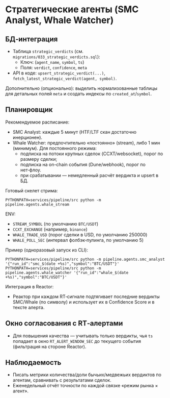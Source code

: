 # Стратегические агенты (SMC Analyst, Whale Watcher)

## БД‑интеграция

- Таблица `strategic_verdicts` (см. `migrations/033_strategic_verdicts.sql`):
  - Ключ: (`agent_name`, `symbol`, `ts`)
  - Поля: `verdict`, `confidence`, `meta`
- API в коде: `upsert_strategic_verdict(...)`, `fetch_latest_strategic_verdict(agent, symbol)`.

Дополнительно (опционально): выделить нормализованные таблицы для детальных полей `meta` и создать индексы по `created_at`/`symbol`.

## Планировщик

Рекомендуемое расписание:
- SMC Analyst: каждые 5 минут (HTF/LTF скан достаточно инерционен).
- Whale Watcher: предпочтительно «постоянно» (stream), либо 1 мин (минимум). Для постоянного режима:
  - подписка на потоки крупных сделок (CCXT/websocket), порог по размеру сделки;
  - подписка на on-chain события (Dune/webhook), порог по нет‑флоу.
  - при срабатывании — немедленный расчёт вердикта и upsert в БД.

Готовый скелет стрима:

```
PYTHONPATH=services/pipeline/src python -m pipeline.agents.whale_stream
```

ENV:
- `STREAM_SYMBOL` (по умолчанию `BTC/USDT`)
- `CCXT_EXCHANGE` (например, `binance`)
- `WHALE_TRADE_USD` (порог сделки в USD, по умолчанию 250000)
- `WHALE_POLL_SEC` (интервал фолбэк‑пулинга, по умолчанию 5)

Пример (одноразовый запуск из CLI):
```
PYTHONPATH=services/pipeline/src python -m pipeline.agents.smc_analyst '{"run_id":"smc_$(date +%s)","symbol":"BTC/USDT"}'
PYTHONPATH=services/pipeline/src python -m pipeline.agents.whale_watcher '{"run_id":"whale_$(date +%s)","symbol":"BTC/USDT"}'
```

Интеграция в Reactor:
- Реактор при каждом RT‑сигнале подтягивает последние вердикты SMC/Whale (по символу) и использует их в Confidence Score и в тексте алерта.

## Окно согласования с RT‑алертами

- Для повышения качества — учитывать только вердикты, чья `ts` попадает в окно `RT_ALERT_WINDOW_SEC` до текущего события (фильтрация на стороне Reactor).

## Наблюдаемость

- Писать метрики количества/доли бычьих/медвежьих вердиктов по агентам, сравнивать с результатами сделок.
- Еженедельный отчёт точности по каждой связке «режим рынка × агент».
